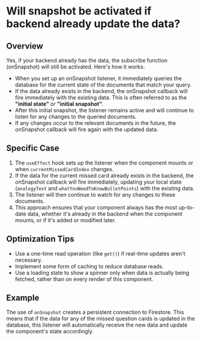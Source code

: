 # Will snapshot be activated if backend already update the data?

## Overview

Yes, if your backend already has the data, the subscribe function (onSnapshot) will still be activated. Here's how it works:

- When you set up an onSnapshot listener, it immediately queries the database for the current state of the documents that match your query.
- If the data already exists in the backend, the onSnapshot callback will fire immediately with the existing data. This is often referred to as the **"initial state"** or **"initial snapshot"**.
- After this initial snapshot, the listener remains active and will continue to listen for any changes to the queried documents.
- If any changes occur to the relevant documents in the future, the onSnapshot callback will fire again with the updated data.

## Specific Case

1. The `useEffect` hook sets up the listener when the component mounts or when `currentMissedCardIndex` changes.
2. If the data for the current missed card already exists in the backend, the onSnapshot callback will fire immediately, updating your local state (`analogyText` and `whatYouNeedToKnowBulletPoints`) with the existing data.
3. The listener will then continue to watch for any changes to these documents.
4. This approach ensures that your component always has the most up-to-date data, whether it's already in the backend when the component mounts, or if it's added or modified later.

## Optimization Tips

- Use a one-time read operation (like `get()`) if real-time updates aren't necessary.
- Implement some form of caching to reduce database reads.
- Use a loading state to show a spinner only when data is actually being fetched, rather than on every render of this component.

## Example

The use of `onSnapshot` creates a persistent connection to Firestore. This means that if the data for any of the missed question cards is updated in the database, this listener will automatically receive the new data and update the component's state accordingly.